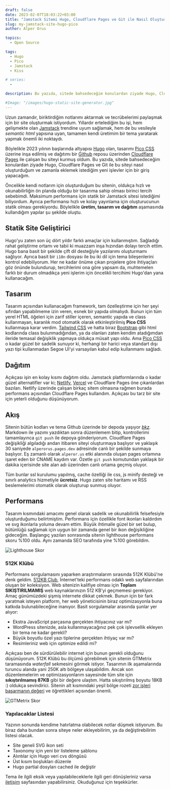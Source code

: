 ```yaml
---
draft: false
date: 2023-02-07T18:03:22+03:00
title: "Jamstack Sitemi Hugo, Cloudflare Pages ve Git ile Nasıl Oluşturdum?"
slug: my-jamstack-site-hugo-pico
author: Alper Orus

topics:
  - Open Source

tags:
  - Hugo
  - Pico
  - Jamstack
  - Kiss

# series:
  -

description: Bu yazıda, sitede bahsedeceğim konulardan ziyade Hugo, Cloudflare Pages ve Git ile bu siteyi nasıl oluşturduğum ve zamanla eklemek istediğim yeni işlevler için bir giriş yapacağım.

#Image: "/images/hugo-static-site-generator.jpg"
---
```


Uzun zamandır, biriktirdiğim notlarımı aktarmak ve tecrübelerimi paylaşmak için bir site oluşturmak istiyordum. Yıllardır ertelediğim bu işi, hem gelişmekte olan [Jamstack](https://jamstack.org) trendine uyum sağlamak, hem de bu vesileyle *semantic html* yapısına uyan, tamamen kendi üretimim bir tema yaratarak yapmak önemli iki noktaydı.

Böylelikle 2023 yılının başlarında altyapısı [Hugo](https://gohugo.io/) olan, tasarımı [Pico CSS](https://picocss.com/) üzerine inşa edilmiş ve dağıtımı bir [Github](https://github.com/) reposu üzerinden [Cloudflare Pages](https://pages.cloudflare.com) ile çalışan bu siteyi kurmuş oldum. Bu yazıda, sitede bahsedeceğim konulardan ziyade Hugo, Cloudflare Pages ve Git ile bu siteyi nasıl oluşturduğum ve zamanla eklemek istediğim yeni işlevler için bir giriş yapacağım.

Öncelikle kendi notlarım için oluşturduğum bu sitenin, oldukça hızlı ve okunabilirliğin ön planda olduğu bir tasarıma sahip olması birinci tercih sebebimdi. Maksimum performans için statik bir Jamstack sitesi istediğimi biliyordum. Ayrıca performansı hızlı ve kolay yayınlama için oluşturucunun statik olması gerekiyordu. Böylelikle **üretim, tasarım ve dağıtım** aşamasında kullandığım yapılar şu şekilde oluştu.

## Statik Site Geliştirici

Hugo'yu zaten son üç dört yıldır farklı amaçlar için kullanmıştım. Sağladığı rahat geliştirme ortamı ve tabii ki muazzam inşa hızından dolayı tercih ettim. Hugo bana basit bir şekilde çift dil desteğiyle yazılarımı oluşturmamı sağlıyor. Ayrıca basit bir <code>i18n</code> dosyası ile bu iki dil için tema bileşenlerini kontrol edebiliyorum. Her ne kadar önüme çıkan projelere göre ihtiyaçları göz önünde bulundurup, tercihlerimi ona göre yapsam da, muhtemelen farklı bir durum olmadıkça yeni işlerim için öncelikli tercihimi Hugo'dan yana kullanacağım.

## Tasarım

Tasarım açısından kullanacağım framework, tam özelleştirme için her şeyi sıfırdan yapabilmeme izin veren, esnek bir yapıda olmalıydı. Bunun için tüm yerel HTML öğeleri için zarif stiller içeren, semantic yapıda ve class kullanmayan, karanlık mod otomatik olarak etkinleştirilmiş **Pico CSS** kullanmaya karar verdim. [Tailwind CSS](https://tailwindcss.com) ve hatta biraz [Bootstrap](https://getbootstrap.com) gibi html kodlarında class bulunmadığından, ya da olanları zaten kendim atadığımdan ileride temasal değişiklik yapmaya oldukça müsait yapı oldu. Ama [Pico CSS](https://picocss.com/) o kadar güzel bir sadelik sunuyor ki, herhangi bir harici veya standart dışı yazı tipi kullanmadan Segoe UI'yi varsayılan kabul edip kullanmamı sağladı.

## Dağıtım

Açıkçası işin en kolay kısmı dağıtım oldu. Jamstack platformlarında o kadar güzel alternatifler var ki; [Netlify](https://www.netlify.com), [Vercel](https://www.vercel.com) ve Cloudflare Pages öne çıkanlardan bazıları. Netlify üzerinde çalışan birkaç sitem olmasına rağmen burada performans açısından Cloudflare Pages kullandım. Açıkçası bu tarz bir site için yeterli olduğunu düşünüyorum.

## Akış

Sitenin bütün kodları ve tema Github üzerinde bir depoda yaşıyor *[bkz](https://github.com/eorus/alperorus)*. Markdown ile yazımı yazdıktan sonra düzenlemem bitip, kontrollerimi tamamlayınca <code>git push</code> ile depoya gönderiyorum. Cloudflare Pages değişikliği algıladığı andan itibaren siteyi oluşturmaya başlıyor ve yaklaşık 30 saniyede <code>alperorus.pages.dev</code> adresinde canlı bir şekilde sunmaya başlıyor. Eş zamanlı olarak <code>alperor.us</code> etki alanında oluşan pages ortamına işaret eden bir CNAME kaydım var. Özetle <code>git push</code> komutundan yaklaşık bir dakika içerisinde site alan adı üzerinden canlı ortama geçmiş oluyor.

Tüm bunlar ssl kurulumu yapılmış, cache özelliği ile css, js minify desteği ve sınırlı analytics hizmetiyle **ücretsiz**. Hugo zaten site haritamı ve RSS beslemelerimi otomatik olarak oluşturup sunmuş oluyor.

## Performans

Tasarım kısmındaki amacımı genel olarak sadelik ve okunabilirlik felsefesiyle oluşturduğumu belirtmiştim. Performans için özellikle font ikonları kaldırdım ve svg ikonlarla yoluma devam ettim. Büyük ihtimalle güzel bir set bulup, bütünlüğü sağlamak için uygun bir zamanda genel bir ikon değişikliğine gideceğim. Başlangıç yazıları sonrasında sitenin lighthouse performans skoru %100 oldu. Aynı zamanda SEO tarafında yine %100 görebildim.

![Lighthouse Skor](/images/posts/lighthouse.png)

### 512K Klübü

Performans sorgulamasını yaparken araştırmalarım sırasında 512K Klübü'ne denk geldim. [512KB Club](https://512kb.club/), İnternet'teki performans odaklı web sayfalarından oluşan bir koleksiyon. Web sitenizin kalifiye olması için **Toplam SIKIŞTIRILMAMIŞ** web kaynaklarınızın 512 KB'yi geçmemesi gerekiyor. Amaç günümüzdeki şişmiş internete dikkat çekmek. Bunun için bir fark yaratmak isteyen platform, her web yöneticisinin biraz optimizasyonla buna katkıda bulunabileceğine inanıyor. Basit sorgulamalar arasında şunlar yer alıyor:

* Ekstra JavaScript parçasına gerçekten ihtiyacınız var mı?
* WordPress sitenizde, asla kullanmayacağınız pek çok işlevsellik ekleyen bir tema ne kadar gerekli?
* Büyük boyutlu özel yazı tiplerine gerçekten ihtiyaç var mı?
* Resimleriniz web için optimize edildi mi?

Açıkçası ben de sürdürülebilir internet için bunun gerekli olduğunu düşünüyorum. 512K Klübü bu ölçümü görebilmek için sitenin GTMetrix taramasında *waterfall* sekmesini görmek istiyor. Tasarımın ilk aşamalarında turuncu alanda yani 250K altı bölgeye ulaşabildim. Ancak son düzenlemelerim ve optimizasyonlarım sayesinde tüm site için **sıkıştırılmamış 87KB** gibi bir değere ulaştım. Hatta sıkıştırılmış boyutu 18KB :) oldukça sevindirici. Sitenin alt kısmındaki yeşil bölge rozeti [zor işleri başarmanın değeri](/posts/doing-hard-things) ve öğrettikleri açısından önemli.

![GTMetrix Skor](/images/posts/gtmetrix.png)

### Yapılacaklar Listesi

Yazının sonunda kendime hatırlatma olabilecek notlar düşmek istiyorum. Bu biraz daha bundan sonra siteye neler ekleyebilirim, ya da değiştirebilirim listesi olacak.

* Site geneli SVG ikon seti
* Taxonomy için yeni bir listeleme şablonu
* Alıntılar için Hugo veri cvs döngüsü
* Üst kısım boşlukları düzenle
* Hugo partial dosyları cached ile değiştir

Tema ile ilgili eksik veya yapılabileceklerle ilgili geri dönüşleriniz varsa [iletişim](/iletisim/) sayfasından yapabilirsiniz. Okuduğunuz için teşekkürler.
